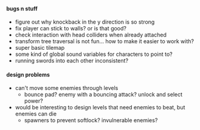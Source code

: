 #### bugs n stuff

* figure out why knockback in the y direction is so strong
* fix player can stick to walls? or is that good?
* check interaction with head colliders when already attached
* transform tree traversal is not fun... how to make it easier to work with?
* super basic tilemap
* some kind of global sound variables for characters to point to?
* running swords into each other inconsistent?

#### design problems
* can't move some enemies through levels
  * bounce pad? enemy with a bouncing attack? unlock and select power?
* would be interesting to design levels that need enemies to beat, but enemies can die
  * spawners to prevent softlock? invulnerable enemies?